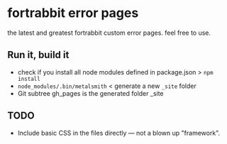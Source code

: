# fortrabbit error pages

the latest and greatest fortrabbit custom error pages. feel free to use.

## Run it, build it

* check if you install all node modules defined in package.json  > `npm install`
* `node_modules/.bin/metalsmith` < generate a new `_site` folder
* Git subtree gh_pages is the generated folder _site

## TODO

* Include basic CSS in the files directly — not a blown up "framework".